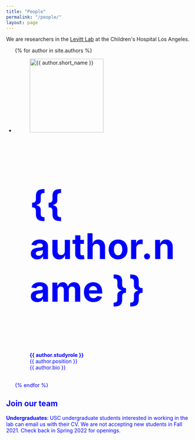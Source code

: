 ```yaml
---
title: "People"
permalink: "/people/"
layout: page
---
```



We are researchers in the [Levitt Lab](https://www.chla.org/research/levitt-laboratory) at the Children's Hospital Los Angeles.  

<ul class="list-unstyled list-inline text-center">
        

{% for author in site.authors %}
<li>
        <figure class="figure">
                <img src='../assets/images/{{ author.short_name }}.jpg' alt='{{ author.short_name }}' height="200" width="200"/> 
                <figcaption><strong><font color="blue"><h1 style="font-size:10vw">{{ author.name }}</p></h1></strong>
                <br> <strong>{{ author.studyrole }} </strong><br> {{ author.position }} <br> {{ author.bio }} </figcaption>
        </figure> <br>
        
</li>
{% endfor %}
</ul>

## Join our team

**Undergraduates**: USC undergraduate students interested in working in the lab can email us with their CV. We are not accepting new students in Fall 2021. Check back in Spring 2022 for openings. 
